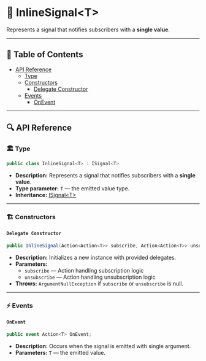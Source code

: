 # 🧩 InlineSignal&lt;T&gt;

Represents a signal that notifies subscribers with a **single value**.

---

## 📑 Table of Contents

- [API Reference](#-api-reference)
    - [Type](#-type)
    - [Constructors](#-constructors)
        - [Delegate Constructor](#delegate-constructor)
    - [Events](#-events)
        - [OnEvent](#onevent)

---

## 🔍 API Reference

### 🏛️ Type <div id="-type"></div>

```csharp
public class InlineSignal<T> : ISignal<T>
```

- **Description:** Represents a signal that notifies subscribers with a **single value**.
- **Type parameter:** `T` — the emitted value type.
- **Inheritance:** [ISignal&lt;T&gt;](ISignal%601.md)

---

### 🏗️ Constructors <div id="-constructors"></div>

#### `Delegate Constructor`

```csharp
public InlineSignal(Action<Action<T>> subscribe, Action<Action<T>> unsubscribe)
```

- **Description:** Initializes a new instance with provided delegates.
- **Parameters:**
    - `subscribe` — Action handling subscription logic
    - `unsubscribe` — Action handling unsubscription logic
- **Throws:** `ArgumentNullException` if `subscribe` or `unsubscribe` is null.

---

### ⚡ Events

#### `OnEvent`

```csharp
public event Action<T> OnEvent;
```

- **Description:** Occurs when the signal is emitted with single argument.
- **Parameters:** `T` — the emitted value.